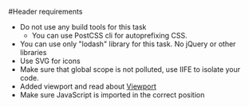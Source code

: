 #Header requirements

* Do not use any build tools for this task
    * You can use PostCSS cli for autoprefixing CSS.  
* You can use only "lodash" library for this task. No jQuery or other libraries  
* Use SVG for icons  
* Make sure that global scope is not polluted, use IIFE to isolate your code.
* Added viewport and read about [Viewport](https://www.w3schools.com/css/css_rwd_viewport.asp)
* Make sure JavaScript is imported in the correct position
